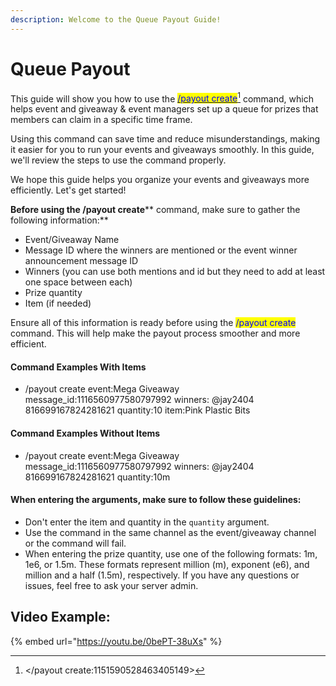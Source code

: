 ```yaml
---
description: Welcome to the Queue Payout Guide!
---
```


# Queue Payout

This guide will show you how to use the [<mark style="color:blue;">/payout create</mark>](#user-content-fn-1)[^1] command, which helps event and giveaway & event managers set up a queue for prizes that members can claim in a specific time frame.

Using this command can save time and reduce misunderstandings, making it easier for you to run your events and giveaways smoothly. In this guide, we'll review the steps to use the command properly.

We hope this guide helps you organize your events and giveaways more efficiently. Let's get started!

**Before using the **<mark style="color:blue;">**/payout create**</mark>** command, make sure to gather the following information:**

* Event/Giveaway Name
* Message ID where the winners are mentioned or the event winner announcement message ID
* Winners (you can use both mentions and id but they need to add at least one space between each)
* Prize quantity
* Item (if needed)

Ensure all of this information is ready before using the <mark style="color:blue;">/payout create</mark> command. This will help make the payout process smoother and more efficient.

#### Command Examples With Items

* /payout create event:Mega Giveaway message\_id:1116560977580797992 winners: @jay2404 816699167824281621 quantity:10 item:Pink Plastic Bits

#### Command Examples Without Items

* /payout create event:Mega Giveaway message\_id:1116560977580797992 winners: @jay2404 816699167824281621 quantity:10m

#### When entering the arguments, make sure to follow these guidelines:

* Don't enter the item and quantity in the `quantity` argument.
* Use the command in the same channel as the event/giveaway channel or the command will fail.
* When entering the prize quantity, use one of the following formats: 1m, 1e6, or 1.5m. These formats represent million (m), exponent (e6), and million and a half (1.5m), respectively. If you have any questions or issues, feel free to ask your server admin.

## Video Example:

{% embed url="https://youtu.be/0bePT-38uXs" %}

[^1]: \</payout create:1151590528463405149>
